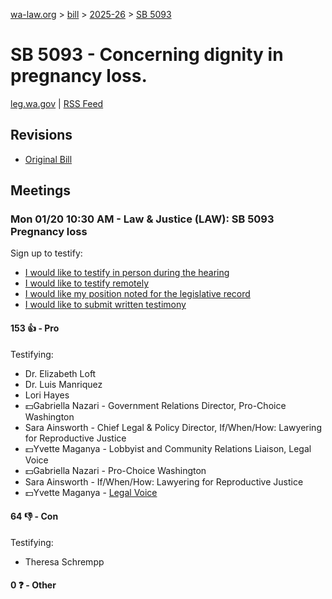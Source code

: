 [wa-law.org](/) > [bill](/bill/) > [2025-26](/bill/2025-26/) > [SB 5093](/bill/2025-26/sb/5093/)

# SB 5093 - Concerning dignity in pregnancy loss.
[leg.wa.gov](https://app.leg.wa.gov/billsummary?BillNumber=5093&Year=2025&Initiative=false) | [RSS Feed](./rss.xml)

## Revisions
* [Original Bill](1/)

## Meetings
### Mon 01/20 10:30 AM - Law & Justice (LAW): SB 5093 Pregnancy loss
Sign up to testify:
* [I would like to testify in person during the hearing](https://app.leg.wa.gov/csi/Testifier/Add?chamber=House&mId=32464&aId=161497&caId=24790&tId=1)
* [I would like to testify remotely](https://app.leg.wa.gov/csi/Testifier/Add?chamber=House&mId=32464&aId=161497&caId=24790&tId=2)
* [I would like my position noted for the legislative record](https://app.leg.wa.gov/csi/Testifier/Add?chamber=House&mId=32464&aId=161497&caId=24790&tId=3)
* [I would like to submit written testimony](https://app.leg.wa.gov/csi/Testifier/Add?chamber=House&mId=32464&aId=161497&caId=24790&tId=4)

#### 153 👍 - Pro
Testifying:
* Dr. Elizabeth Loft
* Dr. Luis Manriquez
* Lori Hayes
* 💵Gabriella Nazari - Government Relations Director, Pro-Choice Washington
* Sara Ainsworth - Chief Legal & Policy Director, If/When/How: Lawyering for Reproductive Justice
* 💵Yvette Maganya - Lobbyist and Community Relations Liaison, Legal Voice
* 💵Gabriella Nazari - Pro-Choice Washington
* Sara Ainsworth - If/When/How: Lawyering for Reproductive Justice
* 💵Yvette Maganya - [Legal Voice](/org/legal_voice/)

#### 64 👎 - Con
Testifying:
* Theresa Schrempp

#### 0 ❓ - Other
